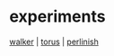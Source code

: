 # experiments
[walker](/experiments/walker) |
[torus](/experiments/torus) |
[perlinish](/experiments/perlinish)
